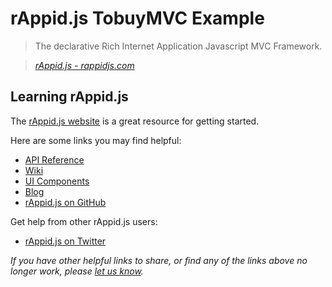 # rAppid.js TobuyMVC Example

> The declarative Rich Internet Application Javascript MVC Framework.

> _[rAppid.js - rappidjs.com](http://rappidjs.com)_


## Learning rAppid.js

The [rAppid.js website](http://rappidjs.com) is a great resource for getting started.

Here are some links you may find helpful:

* [API Reference](http://www.rappidjs.com/#/api)
* [Wiki](http://www.rappidjs.com/#/wiki)
* [UI Components](http://www.rappidjs.com/#/ui)
* [Blog](http://blog.rappidjs.com)
* [rAppid.js on GitHub](https://github.com/rappid/rAppid.js)

Get help from other rAppid.js users:

* [rAppid.js on Twitter](http://twitter.com/rappidjs)

_If you have other helpful links to share, or find any of the links above no longer work, please [let us know](https://github.com/tastejs/tobuymvc/issues)._
